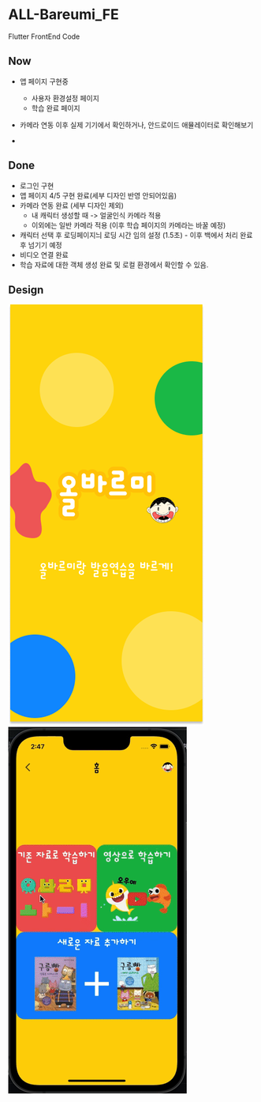 # ALL-Bareumi_FE

Flutter FrontEnd Code

## Now
- 앱 페이지 구현중
  - 사용자 환경설정 페이지
  - 학습 완료 페이지

- 카메라 연동 이후 실제 기기에서 확인하거나, 안드로이드 애뮬레이터로 확인해보기
- 

## Done
- 로그인 구현
- 앱 페이지 4/5 구현 완료(세부 디자인 반영 안되어있음)
- 카메라 연동 완료 (세부 디자인 제외)
  - 내 캐릭터 생성할 때 -> 얼굴인식 카메라 적용
  - 이외에는 일반 카메라 적용 (이후 학습 페이지의 카메라는 바꿀 예정)
- 캐릭터 선택 후 로딩페이지늬 로딩 시간 임의 설정 (1.5초) - 이후 백에서 처리 완료 후 넘기기 예정
- 비디오 연결 완료
- 학습 자료에 대한 객체 생성 완료 및 로컬 환경에서 확인할 수 있음.

## Design
![FirstPage](image/AppPageDesign/1.png)
![LearningPage](image/AppPageDesign/gif_test.gif)
